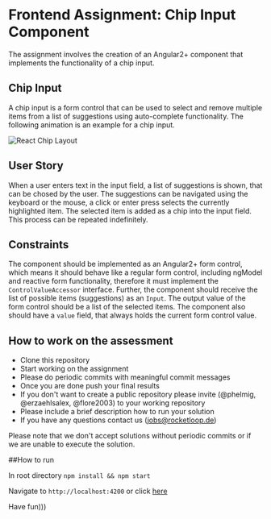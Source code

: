 # Frontend Assignment: Chip Input Component

The assignment involves the creation of an Angular2+ component that implements the functionality of a chip input.

## Chip Input

A chip input is a form control that can be used to select and remove multiple items from a list of suggestions using auto-complete functionality. The following animation is an example for a chip input.

![React Chip Layout](https://github.com/gregchamberlain/react-chips/raw/master/assets/example.gif)

## User Story

When a user enters text in the input field, a list of suggestions is shown, that can be chosed by the user. The suggestions can be navigated using the keyboard or the mouse, a click or enter press selects the currently highlighted item. The selected item is added as a chip into the input field. This process can be repeated indefinitely.

## Constraints

The component should be implemented as an Angular2+ form control, which means it should behave like a regular form control, including ngModel and reactive form functionality, therefore it must implement the `ControlValueAccessor` interface. Further, the component should receive the list of possible items (suggestions) as an `Input`. The output value of the form control should be a list of the selected items. The component also should have a `value` field, that always holds the current
form control value.

## How to work on the assessment

*   Clone this repository
*   Start working on the assignment
*   Please do periodic commits with meaningful commit messages
*   Once you are done push your final results
*   If you don't want to create a public repository please invite (@phelmig, @erzaehlsalex, @flore2003) to your working repository
*   Please include a brief description how to run your solution
*   If you have any questions contact us (jobs@rocketloop.de)

Please note that we don't accept solutions without periodic commits or if we are unable to execute the solution.

##How to run

In root directory `npm install && npm start`

Navigate to `http://localhost:4200` or click [here](http://localhost:4200)

Have fun)))
